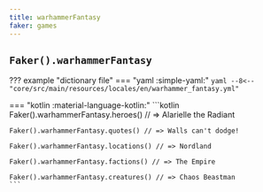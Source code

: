 ```yaml
---
title: warhammerFantasy
faker: games
---
```


## `Faker().warhammerFantasy`

??? example "dictionary file"
    === "yaml :simple-yaml:"
        ```yaml
        --8<-- "core/src/main/resources/locales/en/warhammer_fantasy.yml"
        ```

=== "kotlin :material-language-kotlin:"
    ```kotlin
    Faker().warhammerFantasy.heroes() // => Alarielle the Radiant

    Faker().warhammerFantasy.quotes() // => Walls can't dodge!

    Faker().warhammerFantasy.locations() // => Nordland

    Faker().warhammerFantasy.factions() // => The Empire

    Faker().warhammerFantasy.creatures() // => Chaos Beastman
    ```
